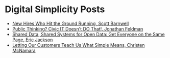 # Digital Simplicity Posts

* [New Hires Who Hit the Ground Running, Scott Barnwell](./posts/new-hires-who-hit-the-ground-running.md)
* [Public Thinking? Civic IT Doesn't DO That!, Jonathan Feldman](./posts/public-thinking-civic-it-doesnt-do-that.md)
* [Shared Data, Shared Systems for Open Data: Get Everyone on the Same Page, Eric Jackson](./posts/shared-data-shared-systems-getting-everyone-page.md)
* [Letting Our Customers Teach Us What Simple Means, Christen McNamara](./posts/letting-customers-teach-us-simple-means.md)



